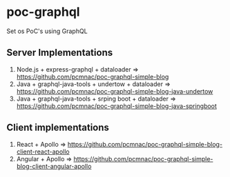 # poc-graphql
Set os PoC's using GraphQL

## Server Implementations
1. Node.js + express-graphql + dataloader => https://github.com/pcmnac/poc-graphql-simple-blog
2. Java + graphql-java-tools + undertow + dataloader => https://github.com/pcmnac/poc-graphql-simple-blog-java-undertow
3. Java + graphql-java-tools + srping boot + dataloader => https://github.com/pcmnac/poc-graphql-simple-blog-java-springboot

## Client implementations
1. React + Apollo => https://github.com/pcmnac/poc-graphql-simple-blog-client-react-apollo
2. Angular + Apollo => https://github.com/pcmnac/poc-graphql-simple-blog-client-angular-apollo
